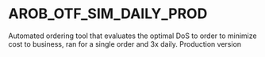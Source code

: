 # AROB_OTF_SIM_DAILY_PROD
Automated ordering tool that evaluates the optimal DoS to order to minimize cost to business, ran for a single order and 3x daily. Production version
